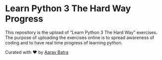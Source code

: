 # Learn Python 3 The Hard Way Progress

This repository is the upload of “Learn Python 3 The Hard Way” exercises. The purpose of uploading the exercises online is to spread awareness of coding and to have real time progress of learning python.

Curated with ❤️ by [Aarav Batra](https://github.com/Aarav-USA)
